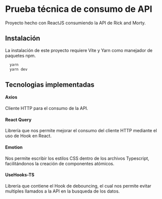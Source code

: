 
# Prueba técnica de consumo de API

Proyecto hecho con ReactJS consumiendo la API de Rick and Morty.


## Instalación

La instalación de este proyecto requiere Vite y Yarn como manejador de paquetes npm.

```bash
  yarn
  yarn dev
```
## Tecnologias implementadas

#### Axios

Cliente HTTP para el consumo de la API.

#### React Query

Librería que nos permite mejorar el consumo del cliente HTTP mediante el uso de Hook en React.

#### Emotion

Nos permite escribir los estilos CSS dentro de los archivos Typescript, facilitándonos la creación de componentes atómicos.

#### UseHooks-TS

Librería que contiene el Hook de debouncing, el cual nos permite evitar multiples llamados a la API en la busqueda de los datos.


